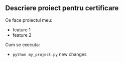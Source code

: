 ## Descriere proiect pentru certificare

Ce face proiectul meu: 
- feature 1
- feature 2


Cum se executa: 

- `python my_project.py`
new changes
